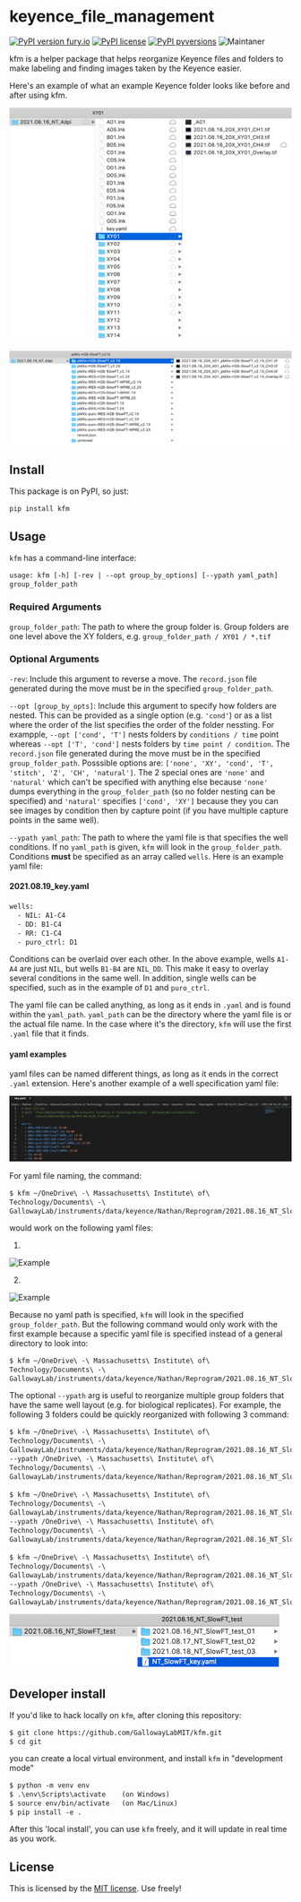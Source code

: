 # keyence_file_management
[![PyPI version fury.io](https://badge.fury.io/py/kfm.svg)](https://pypi.python.org/pypi/ansicolortags/)
[![PyPI license](https://img.shields.io/pypi/l/kfm.svg)](https://pypi.python.org/pypi/kfm/)
[![PyPI pyversions](https://img.shields.io/pypi/pyversions/kfm.svg)](https://pypi.python.org/pypi/kfm/)
![Maintaner](https://img.shields.io/badge/maintainer-nbwang22-blue)

kfm is a helper package that helps reorganize Keyence files and folders to make labeling and finding images
taken by the Keyence easier.
 
Here's an example of what an example Keyence folder looks like before and after using kfm.

<img src="/documentation_images/before_kfm.png" width="550"/>

![Example](/documentation_images/after_kfm.png)

 
## Install
This package is on PyPI, so just:
```
pip install kfm
```

## Usage
`kfm` has a command-line interface:

```
usage: kfm [-h] [-rev | --opt group_by_options] [--ypath yaml_path] group_folder_path
```

### Required Arguments
`group_folder_path`: The path to where the group folder is. Group folders are one level above the XY folders, e.g. `group_folder_path / XY01 / *.tif`

### Optional Arguments
`-rev`: Include this argument to reverse a move. The `record.json` file generated during the move must be in the specified `group_folder_path`.

`--opt [group_by_opts]`: Include this argument to specify how folders are nested. This can be provided as a single option (e.g. `'cond'`) or as a list where the order of the list specifies the order of the folder nessting. For exampple, `--opt ['cond', 'T']` nests folders by `conditions / time` point whereas `--opt ['T', 'cond']` nests folders by `time point / condition`. The `record.json` file generated during the move must be in the specified `group_folder_path`. Posssible options are: `['none', 'XY', 'cond', 'T', 'stitch', 'Z', 'CH', 'natural']`. The 2 special ones are `'none'` and `'natural'` which can't be specified with anything else because `'none'` dumps everything in the `group_folder_path` (so no folder nesting can be specified) and `'natural'` specifies `['cond', 'XY']` because they you can see images by condition then by capture point (if you have multiple capture points in the same well). 


`--ypath yaml_path`: The path to where the yaml file is that specifies the well conditions. If no `yaml_path` is given, `kfm` will look in the `group_folder_path`. Conditions **must** be specified as an array called `wells`. Here is an example yaml file:

#### 2021.08.19_key.yaml
```
wells:
  - NIL: A1-C4
  - DD: B1-C4
  - RR: C1-C4
  - puro_ctrl: D1 
```

Conditions can be overlaid over each other. In the above example, wells `A1-A4` are just `NIL`, but wells `B1-B4` are `NIL_DD`. This make it easy to overlay several conditions in the same well. In addition, single wells can be specified, such as in the example of `D1` and `puro_ctrl`.

The yaml file can be called anything, as long as it ends in `.yaml` and is found within the `yaml_path`. `yaml_path` can be the directory where the yaml file is or the actual file name. In the case where it's the directory, `kfm` will use the first `.yaml` file that it finds.

#### yaml examples

yaml files can be named different things, as long as it ends in the correct `.yaml` extension. Here's another example of a well specification yaml file:

![Example](/documentation_images/key_yaml_ex.png)

For yaml file naming, the command:

```
$ kfm ~/OneDrive\ -\ Massachusetts\ Institute\ of\ Technology/Documents\ -\ GallowayLab/instruments/data/keyence/Nathan/Reprogram/2021.08.16_NT_SlowFT_test_02/2021.08.16_NT_4dpi 
```
would work on the following yaml files:

1. 
![Example](/documentation_images/key_short_path_ex.png)

2.  
![Example](/documentation_images/key_full_path_ex.png)


Because no yaml path is specified, `kfm` will look in the specified `group_folder_path`. But the following command would only work with the first example because a specific yaml file is specified instead of a general directory to look into:

```
$ kfm ~/OneDrive\ -\ Massachusetts\ Institute\ of\ Technology/Documents\ -\ GallowayLab/instruments/data/keyence/Nathan/Reprogram/2021.08.16_NT_SlowFT_test_02/2021.08.16_NT_4dpi/key.yaml
```

The optional `--ypath` arg is useful to reorganize multiple group folders that have the same well layout (e.g. for biological replicates). For example, the following 3 folders could be quickly reorganized with following 3 command:

```
$ kfm ~/OneDrive\ -\ Massachusetts\ Institute\ of\ Technology/Documents\ -\ GallowayLab/instruments/data/keyence/Nathan/Reprogram/2021.08.16_NT_SlowFT_test/2021.08.16_NT_SlowFT_test/2021.08.16_NT_SlowFT_test_01 --ypath /OneDrive\ -\ Massachusetts\ Institute\ of\ Technology/Documents\ -\ GallowayLab/instruments/data/keyence/Nathan/Reprogram/2021.08.16_NT_SlowFT_test

$ kfm ~/OneDrive\ -\ Massachusetts\ Institute\ of\ Technology/Documents\ -\ GallowayLab/instruments/data/keyence/Nathan/Reprogram/2021.08.16_NT_SlowFT_test/2021.08.16_NT_SlowFT_test/2021.08.17_NT_SlowFT_test_02 --ypath /OneDrive\ -\ Massachusetts\ Institute\ of\ Technology/Documents\ -\ GallowayLab/instruments/data/keyence/Nathan/Reprogram/2021.08.16_NT_SlowFT_test

$ kfm ~/OneDrive\ -\ Massachusetts\ Institute\ of\ Technology/Documents\ -\ GallowayLab/instruments/data/keyence/Nathan/Reprogram/2021.08.16_NT_SlowFT_test/2021.08.16_NT_SlowFT_test/2021.08.18_NT_SlowFT_test_03 --ypath /OneDrive\ -\ Massachusetts\ Institute\ of\ Technology/Documents\ -\ GallowayLab/instruments/data/keyence/Nathan/Reprogram/2021.08.16_NT_SlowFT_test
```

![Example](/documentation_images/key_yaml_multi_group_folder_ex.png)



## Developer install
If you'd like to hack locally on `kfm`, after cloning this repository:
```
$ git clone https://github.com/GallowayLabMIT/kfm.git
$ cd git
```
you can create a local virtual environment, and install `kfm` in "development mode"
```
$ python -m venv env
$ .\env\Scripts\activate    (on Windows)
$ source env/bin/activate   (on Mac/Linux)
$ pip install -e .
```
After this 'local install', you can use `kfm` freely, and it will update in real time as you work.

## License
This is licensed by the [MIT license](./LICENSE). Use freely!
